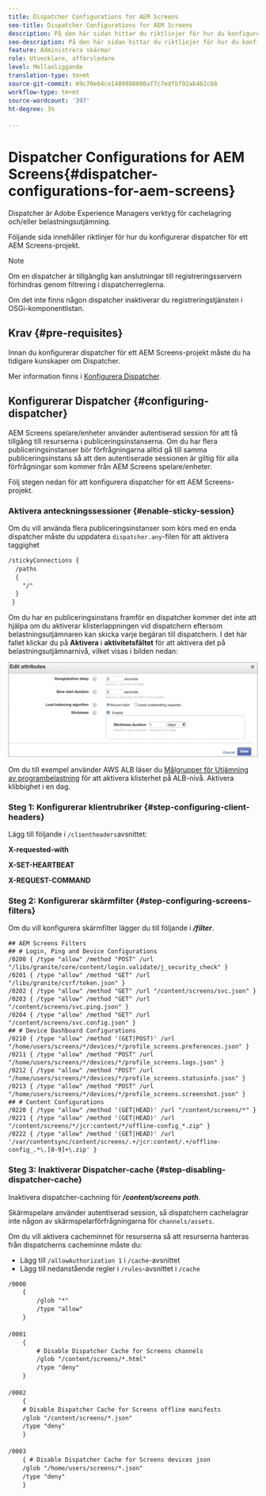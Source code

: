 ```yaml
---
title: Dispatcher Configurations for AEM Screens
seo-title: Dispatcher Configurations for AEM Screens
description: På den här sidan hittar du riktlinjer för hur du konfigurerar dispatcher för ett AEM Screens-projekt.
seo-description: På den här sidan hittar du riktlinjer för hur du konfigurerar dispatcher för ett AEM Screens-projekt.
feature: Administrera skärmar
role: Utvecklare, affärsledare
level: Mellanliggande
translation-type: tm+mt
source-git-commit: 89c70e64ce1409888800af7c7edfbf92ab4b2c68
workflow-type: tm+mt
source-wordcount: '397'
ht-degree: 3%

---
```



# Dispatcher Configurations for AEM Screens{#dispatcher-configurations-for-aem-screens}

Dispatcher är Adobe Experience Managers verktyg för cachelagring och/eller belastningsutjämning.

Följande sida innehåller riktlinjer för hur du konfigurerar dispatcher för ett AEM Screens-projekt.

>[!NOTE]
>
>Om en dispatcher är tillgänglig kan anslutningar till registreringsservern förhindras genom filtrering i dispatcherreglerna.
>
>Om det inte finns någon dispatcher inaktiverar du registreringstjänsten i OSGi-komponentlistan.

## Krav {#pre-requisites}

Innan du konfigurerar dispatcher för ett AEM Screens-projekt måste du ha tidigare kunskaper om Dispatcher.

Mer information finns i [Konfigurera Dispatcher](https://docs.adobe.com/content/help/en/experience-manager-dispatcher/using/configuring/dispatcher-configuration.html).

## Konfigurerar Dispatcher {#configuring-dispatcher}

AEM Screens spelare/enheter använder autentiserad session för att få tillgång till resurserna i publiceringsinstanserna. Om du har flera publiceringsinstanser bör förfrågningarna alltid gå till samma publiceringsinstans så att den autentiserade sessionen är giltig för alla förfrågningar som kommer från AEM Screens spelare/enheter.

Följ stegen nedan för att konfigurera dispatcher för ett AEM Screens-projekt.

### Aktivera anteckningssessioner {#enable-sticky-session}

Om du vill använda flera publiceringsinstanser som körs med en enda dispatcher måste du uppdatera `dispatcher.any`-filen för att aktivera taggighet

```xml
/stickyConnections {
  /paths
  {
    "/"
  }
 }
```

Om du har en publiceringsinstans framför en dispatcher kommer det inte att hjälpa om du aktiverar klisterlappningen vid dispatchern eftersom belastningsutjämnaren kan skicka varje begäran till dispatchern. I det här fallet klickar du på **Aktivera** i **aktivitetsfältet** för att aktivera det på belastningsutjämnarnivå, vilket visas i bilden nedan:

![bild](/help/user-guide/assets/dispatcher/dispatcher-enable.png)

Om du till exempel använder AWS ALB läser du [Målgrupper för Utjämning av programbelastning](https://docs.aws.amazon.com/elasticloadbalancing/latest/application/load-balancer-target-groups.html) för att aktivera klisterhet på ALB-nivå. Aktivera klibbighet i en dag.

### Steg 1: Konfigurerar klientrubriker {#step-configuring-client-headers}

Lägg till följande i `/clientheaders`avsnittet:

**X-requested-with**

**X-SET-HEARTBEAT**

**X-REQUEST-COMMAND**

### Steg 2: Konfigurerar skärmfilter {#step-configuring-screens-filters}

Om du vill konfigurera skärmfilter lägger du till följande i ***/filter***.

```
## AEM Screens Filters
## # Login, Ping and Device Configurations
/0200 { /type "allow" /method "POST" /url "/libs/granite/core/content/login.validate/j_security_check" }
/0201 { /type "allow" /method "GET" /url "/libs/granite/csrf/token.json" }
/0202 { /type "allow" /method "GET" /url "/content/screens/svc.json" }
/0203 { /type "allow" /method "GET" /url "/content/screens/svc.ping.json" }
/0204 { /type "allow" /method "GET" /url "/content/screens/svc.config.json" }
## # Device Dashboard Configurations
/0210 { /type "allow" /method '(GET|POST)' /url "/home/users/screens/*/devices/*/profile_screens.preferences.json" }
/0211 { /type "allow" /method "POST" /url "/home/users/screens/*/devices/*/profile_screens.logs.json" }
/0212 { /type "allow" /method "POST" /url "/home/users/screens/*/devices/*/profile_screens.statusinfo.json" }
/0213 { /type "allow" /method "POST" /url "/home/users/screens/*/devices/*/profile_screens.screenshot.json" }
## # Content Configurations
/0220 { /type "allow" /method '(GET|HEAD)' /url "/content/screens/*" }
/0221 { /type "allow" /method '(GET|HEAD)' /url "/content/screens/*/jcr:content/*/offline-config_*.zip" }
/0222 { /type "allow" /method '(GET|HEAD)' /url '/var/contentsync/content/screens/.+/jcr:content/.+/offline-config_.*\.[0-9]+\.zip' }
```

### Steg 3: Inaktiverar Dispatcher-cache {#step-disabling-dispatcher-cache}

Inaktivera dispatcher-cachning för ***/content/screens path***.

Skärmspelare använder autentiserad session, så dispatchern cachelagrar inte någon av skärmspelarförfrågningarna för `channels/assets`.

Om du vill aktivera cacheminnet för resurserna så att resurserna hanteras från dispatcherns cacheminne måste du:

* Lägg till `/allowAuthorization 1` i `/cache`-avsnittet
* Lägg till nedanstående regler i `/rules`-avsnittet i `/cache`

```xml
/0000
    {
        /glob "*"
        /type "allow"
    }   

/0001
    {
        # Disable Dispatcher Cache for Screens channels
        /glob "/content/screens/*.html"
        /type "deny" 
    }

/0002
    {
    # Disable Dispatcher Cache for Screens offline manifests
    /glob "/content/screens/*.json"
    /type "deny"
    }

/0003
    { # Disable Dispatcher Cache for Screens devices json 
    /glob "/home/users/screens/*.json"
    /type "deny"
    }
```
